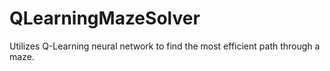 # QLearningMazeSolver
Utilizes Q-Learning neural network to find the most efficient path through a maze.
